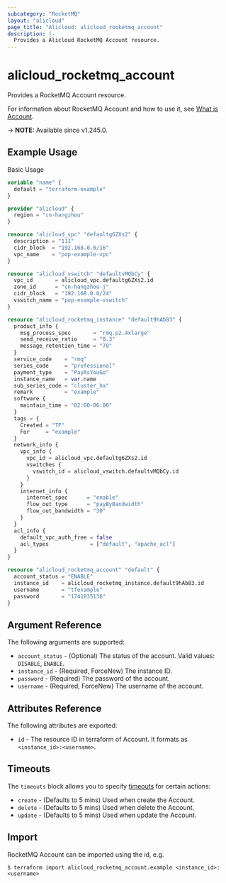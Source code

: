 ```yaml
---
subcategory: "RocketMQ"
layout: "alicloud"
page_title: "Alicloud: alicloud_rocketmq_account"
description: |-
  Provides a Alicloud RocketMQ Account resource.
---
```


# alicloud_rocketmq_account

Provides a RocketMQ Account resource.



For information about RocketMQ Account and how to use it, see [What is Account](https://www.alibabacloud.com/help/en/apsaramq-for-rocketmq/cloud-message-queue-rocketmq-5-x-series/developer-reference/api-rocketmq-2022-08-01-createinstanceaccount).

-> **NOTE:** Available since v1.245.0.

## Example Usage

Basic Usage

```terraform
variable "name" {
  default = "terraform-example"
}

provider "alicloud" {
  region = "cn-hangzhou"
}

resource "alicloud_vpc" "defaultg6ZXs2" {
  description = "111"
  cidr_block  = "192.168.0.0/16"
  vpc_name    = "pop-example-vpc"
}

resource "alicloud_vswitch" "defaultvMQbCy" {
  vpc_id       = alicloud_vpc.defaultg6ZXs2.id
  zone_id      = "cn-hangzhou-j"
  cidr_block   = "192.168.0.0/24"
  vswitch_name = "pop-example-vswitch"
}

resource "alicloud_rocketmq_instance" "default9hAb83" {
  product_info {
    msg_process_spec       = "rmq.p2.4xlarge"
    send_receive_ratio     = "0.3"
    message_retention_time = "70"
  }
  service_code    = "rmq"
  series_code     = "professional"
  payment_type    = "PayAsYouGo"
  instance_name   = var.name
  sub_series_code = "cluster_ha"
  remark          = "example"
  software {
    maintain_time = "02:00-06:00"
  }
  tags = {
    Created = "TF"
    For     = "example"
  }
  network_info {
    vpc_info {
      vpc_id = alicloud_vpc.defaultg6ZXs2.id
      vswitches {
        vswitch_id = alicloud_vswitch.defaultvMQbCy.id
      }
    }
    internet_info {
      internet_spec      = "enable"
      flow_out_type      = "payByBandwidth"
      flow_out_bandwidth = "30"
    }
  }
  acl_info {
    default_vpc_auth_free = false
    acl_types             = ["default", "apache_acl"]
  }
}

resource "alicloud_rocketmq_account" "default" {
  account_status = "ENABLE"
  instance_id    = alicloud_rocketmq_instance.default9hAb83.id
  username       = "tfexample"
  password       = "1741835136"
}
```

## Argument Reference

The following arguments are supported:
* `account_status` - (Optional) The status of the account. Valid values: `DISABLE`, `ENABLE`.
* `instance_id` - (Required, ForceNew) The instance ID.
* `password` - (Required) The password of the account.
* `username` - (Required, ForceNew) The username of the account.

## Attributes Reference

The following attributes are exported:
* `id` - The resource ID in terraform of Account. It formats as `<instance_id>:<username>`.

## Timeouts

The `timeouts` block allows you to specify [timeouts](https://www.terraform.io/docs/configuration-0-11/resources.html#timeouts) for certain actions:
* `create` - (Defaults to 5 mins) Used when create the Account.
* `delete` - (Defaults to 5 mins) Used when delete the Account.
* `update` - (Defaults to 5 mins) Used when update the Account.

## Import

RocketMQ Account can be imported using the id, e.g.

```shell
$ terraform import alicloud_rocketmq_account.example <instance_id>:<username>
```